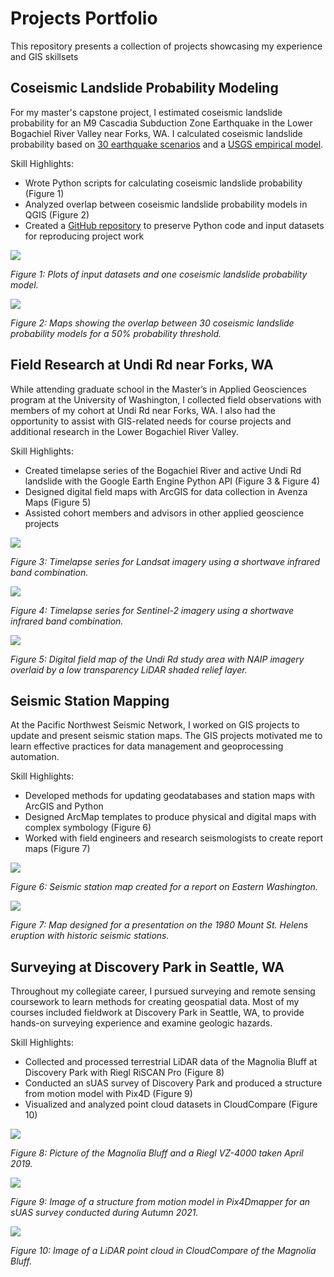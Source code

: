 # Projects Portfolio
This repository presents a collection of projects showcasing my experience and GIS skillsets
## Coseismic Landslide Probability Modeling
For my master's capstone project, I estimated coseismic landslide probability for an M9 Cascadia Subduction Zone Earthquake in the Lower Bogachiel River Valley near Forks, WA. I calculated coseismic landslide probability based on [30 earthquake scenarios](https://pubs.geoscienceworld.org/ssa/bssa/article-abstract/108/5A/2347/544772/Broadband-Synthetic-Seismograms-for-Magnitude-9?redirectedFrom=fulltext) and a [USGS empirical model](https://agupubs.onlinelibrary.wiley.com/doi/full/10.1029/2017JF004494). 

Skill Highlights:

- Wrote Python scripts for calculating coseismic landslide probability (Figure 1)
- Analyzed overlap between coseismic landslide probability models in QGIS (Figure 2)
- Created a [GitHub repository](https://github.com/brekc/Coseismic-Landslide-Probability-for-an-M9-CSZ-Earthquake-in-the-Lower-Bogachiel-River-Valley-WA) to preserve Python code and input datasets for reproducing project work 

![](/images/cls_prob_model.png)

*Figure 1: Plots of input datasets and one coseismic landslide probability model.*

![](/images/cls_prob_overlap.png)

*Figure 2: Maps showing the overlap between 30 coseismic landslide probability models for a 50% probability threshold.*

## Field Research at Undi Rd near Forks, WA
While attending graduate school in the Master’s in Applied Geosciences program at the University of Washington, I collected field observations with members of my cohort at Undi Rd near Forks, WA. I also had the opportunity to assist with GIS-related needs for course projects and additional research in the Lower Bogachiel River Valley.           

Skill Highlights:

- Created timelapse series of the Bogachiel River and active Undi Rd landslide with the Google Earth Engine Python API (Figure 3 & Figure 4)
- Designed digital field maps with ArcGIS for data collection in Avenza Maps (Figure 5)
- Assisted cohort members and advisors in other applied geoscience projects

![](/images/landsat_ts_754.gif)

*Figure 3: Timelapse series for Landsat imagery using a shortwave infrared band combination.*

![](/images/sentinel2_ts_128a4.gif)

*Figure 4: Timelapse series for Sentinel-2 imagery using a shortwave infrared band combination.*

![](/images/undi_rd_fieldmap.png)

*Figure 5: Digital field map of the Undi Rd study area with NAIP imagery overlaid by a low transparency LiDAR shaded relief layer.*

## Seismic Station Mapping
At the Pacific Northwest Seismic Network, I worked on GIS projects to update and present seismic station maps. The GIS projects motivated me to learn effective practices for data management and geoprocessing automation.     

Skill Highlights:

- Developed methods for updating geodatabases and station maps with ArcGIS and Python
- Designed ArcMap templates to produce physical and digital maps with complex symbology (Figure 6)
- Worked with field engineers and research seismologists to create report maps (Figure 7)
  
![](/images/ewa_report_map.png)

*Figure 6: Seismic station map created for a report on Eastern Washington.*

![](/images/msh_color_stnmap.png)

*Figure 7: Map designed for a presentation on the 1980 Mount St. Helens eruption with historic seismic stations.*

## Surveying at Discovery Park in Seattle, WA
Throughout my collegiate career, I pursued surveying and remote sensing coursework to learn methods for creating geospatial data. Most of my courses included fieldwork at Discovery Park in Seattle, WA, to provide hands-on surveying experience and examine geologic hazards.

Skill Highlights:

- Collected and processed terrestrial LiDAR data of the Magnolia Bluff at Discovery Park with Riegl RiSCAN Pro (Figure 8)
- Conducted an sUAS survey of Discovery Park and produced a structure from motion model with Pix4D (Figure 9)
- Visualized and analyzed point cloud datasets in CloudCompare (Figure 10)

![](/images/tls_2019.png)

*Figure 8: Picture of the Magnolia Bluff and a Riegl VZ-4000 taken April 2019.*

![](/images/pix4dmapper_sfm.png)

*Figure 9: Image of a structure from motion model in Pix4Dmapper for an sUAS survey conducted during Autumn 2021.*

![](/images/magnoliabluff_tls_2019.png)

*Figure 10: Image of a LiDAR point cloud in CloudCompare of the Magnolia Bluff.*
